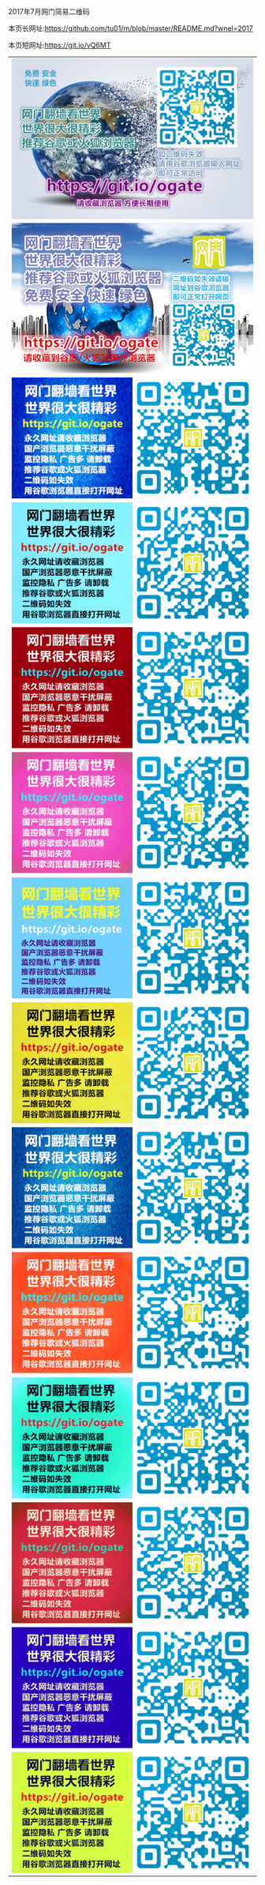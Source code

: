 2017年7月网门简易二维码

本页长网址:https://github.com/tu01/m/blob/master/README.md?wnel=2017

本页短网址:https://git.io/vQ6MT

<table>
  <tr>
    <td align=center><img src="https://raw.githubusercontent.com/wnel2017/ku/master/IMG-20170708-WA0000.jpg" /></td>
  </tr>
  <tr>
      <td align=center><img src="https://raw.githubusercontent.com/wnel2017/ku/master/IMG-20170708-WA0001.jpg"/></td>
  </tr>
  <tr>
    <td align=center><img src="https://raw.githubusercontent.com/wnel2017/ku/master/IMG-20170708-WA0002.jpg"/></td>
    </tr>
  <tr>
      <td align=center><img src="https://raw.githubusercontent.com/wnel2017/ku/master/IMG-20170708-WA0003.jpg"/></td>
  </tr>
  <tr>
      <td align=center><img src="https://raw.githubusercontent.com/wnel2017/ku/master/IMG-20170708-WA0004.jpg"/></td>
  </tr>
  <tr>
      <td align=center><img src="https://raw.githubusercontent.com/wnel2017/ku/master/IMG-20170708-WA0005.jpg"/></td>
  </tr>
  <tr>
      <td align=center><img src="https://raw.githubusercontent.com/wnel2017/ku/master/IMG-20170708-WA0006.jpg"/></td>
  </tr>
  <tr>
      <td align=center><img src="https://raw.githubusercontent.com/wnel2017/ku/master/IMG-20170708-WA0007.jpg"/></td>
  </tr>
  <tr>
      <td align=center><img src="https://raw.githubusercontent.com/wnel2017/ku/master/IMG-20170708-WA0008.jpg"/></td>
  </tr>
  <tr>
      <td align=center><img src="https://raw.githubusercontent.com/wnel2017/ku/master/IMG-20170708-WA0009.jpg"/></td>
  </tr>
  <tr>
      <td align=center><img src="https://raw.githubusercontent.com/wnel2017/ku/master/IMG-20170708-WA0010.jpg"/></td>
  </tr>
  <tr>
      <td align=center><img src="https://raw.githubusercontent.com/wnel2017/ku/master/IMG-20170708-WA0011.jpg"/></td>
  </tr>
  <tr>
      <td align=center><img src="https://raw.githubusercontent.com/wnel2017/ku/master/IMG-20170708-WA0012.jpg"/></td>
  </tr>
  <tr>
      <td align=center><img src="https://raw.githubusercontent.com/wnel2017/ku/master/IMG-20170708-WA0013.jpg"/></td>
  </tr>
  <tr>
</table> 
